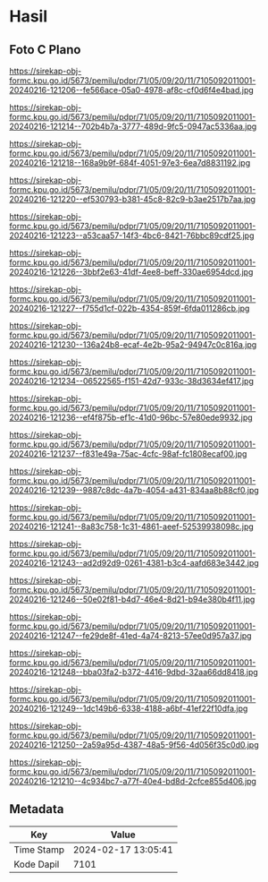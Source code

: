 # Hasil

## Foto C Plano

https://sirekap-obj-formc.kpu.go.id/5673/pemilu/pdpr/71/05/09/20/11/7105092011001-20240216-121206--fe566ace-05a0-4978-af8c-cf0d6f4e4bad.jpg

https://sirekap-obj-formc.kpu.go.id/5673/pemilu/pdpr/71/05/09/20/11/7105092011001-20240216-121214--702b4b7a-3777-489d-9fc5-0947ac5336aa.jpg

https://sirekap-obj-formc.kpu.go.id/5673/pemilu/pdpr/71/05/09/20/11/7105092011001-20240216-121218--168a9b9f-684f-4051-97e3-6ea7d8831192.jpg

https://sirekap-obj-formc.kpu.go.id/5673/pemilu/pdpr/71/05/09/20/11/7105092011001-20240216-121220--ef530793-b381-45c8-82c9-b3ae2517b7aa.jpg

https://sirekap-obj-formc.kpu.go.id/5673/pemilu/pdpr/71/05/09/20/11/7105092011001-20240216-121223--a53caa57-14f3-4bc6-8421-76bbc89cdf25.jpg

https://sirekap-obj-formc.kpu.go.id/5673/pemilu/pdpr/71/05/09/20/11/7105092011001-20240216-121226--3bbf2e63-41df-4ee8-beff-330ae6954dcd.jpg

https://sirekap-obj-formc.kpu.go.id/5673/pemilu/pdpr/71/05/09/20/11/7105092011001-20240216-121227--f755d1cf-022b-4354-859f-6fda011286cb.jpg

https://sirekap-obj-formc.kpu.go.id/5673/pemilu/pdpr/71/05/09/20/11/7105092011001-20240216-121230--136a24b8-ecaf-4e2b-95a2-94947c0c816a.jpg

https://sirekap-obj-formc.kpu.go.id/5673/pemilu/pdpr/71/05/09/20/11/7105092011001-20240216-121234--06522565-f151-42d7-933c-38d3634ef417.jpg

https://sirekap-obj-formc.kpu.go.id/5673/pemilu/pdpr/71/05/09/20/11/7105092011001-20240216-121236--ef4f875b-ef1c-41d0-96bc-57e80ede9932.jpg

https://sirekap-obj-formc.kpu.go.id/5673/pemilu/pdpr/71/05/09/20/11/7105092011001-20240216-121237--f831e49a-75ac-4cfc-98af-fc1808ecaf00.jpg

https://sirekap-obj-formc.kpu.go.id/5673/pemilu/pdpr/71/05/09/20/11/7105092011001-20240216-121239--9887c8dc-4a7b-4054-a431-834aa8b88cf0.jpg

https://sirekap-obj-formc.kpu.go.id/5673/pemilu/pdpr/71/05/09/20/11/7105092011001-20240216-121241--8a83c758-1c31-4861-aeef-52539938098c.jpg

https://sirekap-obj-formc.kpu.go.id/5673/pemilu/pdpr/71/05/09/20/11/7105092011001-20240216-121243--ad2d92d9-0261-4381-b3c4-aafd683e3442.jpg

https://sirekap-obj-formc.kpu.go.id/5673/pemilu/pdpr/71/05/09/20/11/7105092011001-20240216-121246--50e02f81-b4d7-46e4-8d21-b94e380b4f11.jpg

https://sirekap-obj-formc.kpu.go.id/5673/pemilu/pdpr/71/05/09/20/11/7105092011001-20240216-121247--fe29de8f-41ed-4a74-8213-57ee0d957a37.jpg

https://sirekap-obj-formc.kpu.go.id/5673/pemilu/pdpr/71/05/09/20/11/7105092011001-20240216-121248--bba03fa2-b372-4416-9dbd-32aa66dd8418.jpg

https://sirekap-obj-formc.kpu.go.id/5673/pemilu/pdpr/71/05/09/20/11/7105092011001-20240216-121249--1dc149b6-6338-4188-a6bf-41ef22f10dfa.jpg

https://sirekap-obj-formc.kpu.go.id/5673/pemilu/pdpr/71/05/09/20/11/7105092011001-20240216-121250--2a59a95d-4387-48a5-9f56-4d056f35c0d0.jpg

https://sirekap-obj-formc.kpu.go.id/5673/pemilu/pdpr/71/05/09/20/11/7105092011001-20240216-121210--4c934bc7-a77f-40e4-bd8d-2cfce855d406.jpg


## Metadata

| Key        | Value               |
| ---------- | ------------------- |
| Time Stamp | 2024-02-17 13:05:41 |
| Kode Dapil | 7101                |



